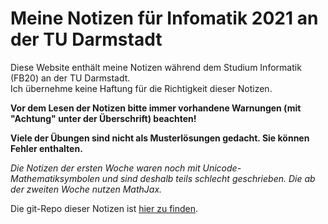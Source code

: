 # Meine Notizen für Infomatik 2021 an der TU Darmstadt

Diese Website enthält meine Notizen während dem Studium Informatik (FB20) an der TU Darmstadt.  
Ich übernehme keine Haftung für die Richtigkeit dieser Notizen.

**Vor dem Lesen der Notizen bitte immer vorhandene Warnungen (mit "Achtung" unter der Überschrift) beachten!**

**Viele der Übungen sind nicht als Musterlösungen gedacht. Sie können Fehler enthalten.**

*Die Notizen der ersten Woche waren noch mit Unicode-Mathematiksymbolen und sind deshalb teils schlecht geschrieben. Die ab der zweiten Woche nutzen MathJax.*

Die git-Repo dieser Notizen ist [hier zu finden](https://git.angm.xyz/ellie/fb20-notes).